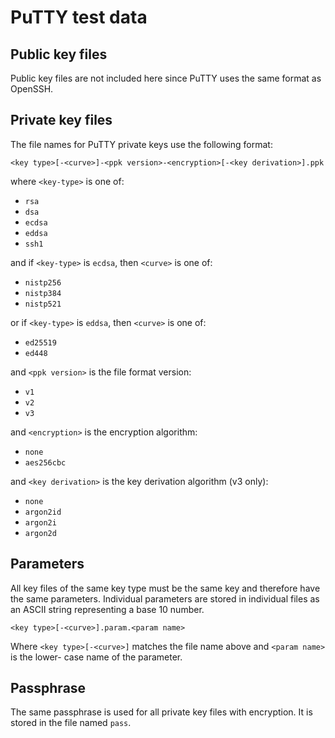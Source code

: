 PuTTY test data
===============

Public key files
----------------

Public key files are not included here since PuTTY uses the same format as
OpenSSH.


Private key files
-----------------

The file names for PuTTY private keys use the following format:

    <key type>[-<curve>]-<ppk version>-<encryption>[-<key derivation>].ppk

where `<key-type>` is one of:
- `rsa`
- `dsa`
- `ecdsa`
- `eddsa`
- `ssh1`

and if `<key-type>` is `ecdsa`, then `<curve>` is one of:
- `nistp256`
- `nistp384`
- `nistp521`

or if `<key-type>` is `eddsa`, then `<curve>` is one of:
- `ed25519`
- `ed448`

and `<ppk version>` is the file format version:
- `v1`
- `v2`
- `v3`

and `<encryption>` is the encryption algorithm:
- `none`
- `aes256cbc`

and `<key derivation>` is the key derivation algorithm (v3 only):
- `none`
- `argon2id`
- `argon2i`
- `argon2d`

Parameters
----------

All key files of the same key type must be the same key and therefore have the
same parameters. Individual parameters are stored in individual files as an
ASCII string representing a base 10 number.

    <key type>[-<curve>].param.<param name>

Where `<key type>[-<curve>]` matches the file name above and `<param name>` is the lower-
case name of the parameter.

Passphrase
----------

The same passphrase is used for all private key files with encryption. It is
stored in the file named `pass`.
